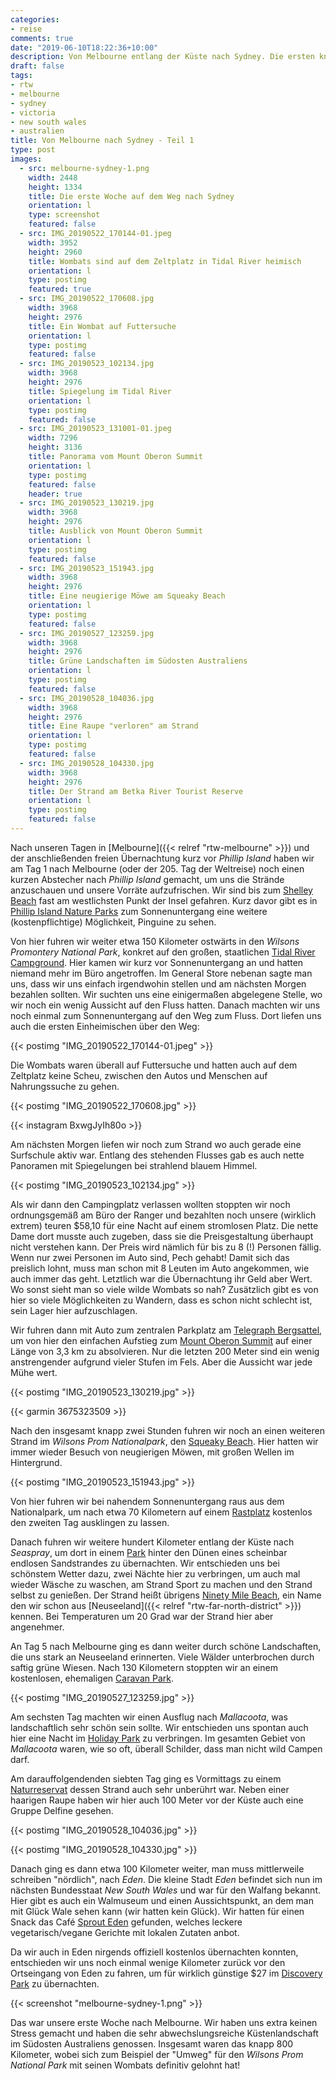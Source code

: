 ```yaml
---
categories:
- reise
comments: true
date: "2019-06-10T18:22:36+10:00"
description: Von Melbourne entlang der Küste nach Sydney. Die ersten knapp 800 Kilometer.
draft: false
tags:
- rtw
- melbourne
- sydney
- victoria
- new south wales
- australien
title: Von Melbourne nach Sydney - Teil 1
type: post
images:
  - src: melbourne-sydney-1.png
    width: 2448
    height: 1334
    title: Die erste Woche auf dem Weg nach Sydney
    orientation: l
    type: screenshot
    featured: false
  - src: IMG_20190522_170144-01.jpeg
    width: 3952
    height: 2960
    title: Wombats sind auf dem Zeltplatz in Tidal River heimisch
    orientation: l
    type: postimg
    featured: true
  - src: IMG_20190522_170608.jpg
    width: 3968
    height: 2976
    title: Ein Wombat auf Futtersuche
    orientation: l
    type: postimg
    featured: false
  - src: IMG_20190523_102134.jpg
    width: 3968
    height: 2976
    title: Spiegelung im Tidal River
    orientation: l
    type: postimg
    featured: false
  - src: IMG_20190523_131001-01.jpeg
    width: 7296
    height: 3136
    title: Panorama vom Mount Oberon Summit
    orientation: l
    type: postimg
    featured: false
    header: true
  - src: IMG_20190523_130219.jpg
    width: 3968
    height: 2976
    title: Ausblick von Mount Oberon Summit
    orientation: l
    type: postimg
    featured: false
  - src: IMG_20190523_151943.jpg
    width: 3968
    height: 2976
    title: Eine neugierige Möwe am Squeaky Beach
    orientation: l
    type: postimg
    featured: false
  - src: IMG_20190527_123259.jpg
    width: 3968
    height: 2976
    title: Grüne Landschaften im Südosten Australiens
    orientation: l
    type: postimg
    featured: false
  - src: IMG_20190528_104036.jpg
    width: 3968
    height: 2976
    title: Eine Raupe "verloren" am Strand
    orientation: l
    type: postimg
    featured: false
  - src: IMG_20190528_104330.jpg
    width: 3968
    height: 2976
    title: Der Strand am Betka River Tourist Reserve
    orientation: l
    type: postimg
    featured: false
---
```


Nach unseren Tagen in [Melbourne]({{< relref "rtw-melbourne" >}}) und der anschließenden freien Übernachtung kurz vor _Phillip Island_ haben wir am Tag 1 nach Melbourne (oder der 205. Tag der Weltreise) noch einen kurzen Abstecher nach _Phillip Island_ gemacht, um uns die Strände anzuschauen und unsere Vorräte aufzufrischen. Wir sind bis zum [Shelley Beach](https://goo.gl/maps/jGWQoSZoKmZBgdH7A) fast am westlichsten Punkt der Insel gefahren. Kurz davor gibt es in [Phillip Island Nature Parks](https://goo.gl/maps/ppo6d71wM6XR4bU68) zum Sonnenuntergang eine weitere (kostenpflichtige) Möglichkeit, Pinguine zu sehen.

Von hier fuhren wir weiter etwa 150 Kilometer ostwärts in den _Wilsons Promontery National Park_, konkret auf den großen, staatlichen [Tidal River Campground](https://goo.gl/maps/c7PzAY8PkE1jWZyr5). Hier kamen wir kurz vor Sonnenuntergang an und hatten niemand mehr im Büro angetroffen. Im General Store nebenan sagte man uns, dass wir uns einfach irgendwohin stellen und am nächsten Morgen bezahlen sollten. Wir suchten uns eine einigermaßen abgelegene Stelle, wo wir noch ein wenig Aussicht auf den Fluss hatten. Danach machten wir uns noch einmal zum Sonnenuntergang auf den Weg zum Fluss. Dort liefen uns auch die ersten Einheimischen über den Weg:

{{< postimg "IMG_20190522_170144-01.jpeg" >}}

Die Wombats waren überall auf Futtersuche und hatten auch auf dem Zeltplatz keine Scheu, zwischen den Autos und Menschen auf Nahrungssuche zu gehen. 

{{< postimg "IMG_20190522_170608.jpg" >}}

{{< instagram BxwgJyIh80o >}}

Am nächsten Morgen liefen wir noch zum Strand wo auch gerade eine Surfschule aktiv war. Entlang des stehenden Flusses gab es auch nette Panoramen mit Spiegelungen bei strahlend blauem Himmel.

{{< postimg "IMG_20190523_102134.jpg" >}}

Als wir dann den Campingplatz verlassen wollten stoppten wir noch ordnungsgemäß am Büro der Ranger und bezahlten noch unsere (wirklich extrem) teuren $58,10 für eine Nacht auf einem stromlosen Platz. Die nette Dame dort musste auch zugeben, dass sie die Preisgestaltung überhaupt nicht verstehen kann. Der Preis wird nämlich für bis zu 8 (!) Personen fällig. Wenn nur zwei Personen im Auto sind, Pech gehabt! Damit sich das preislich lohnt, muss man schon mit 8 Leuten im Auto angekommen, wie auch immer das geht. Letztlich war die Übernachtung ihr Geld aber Wert. Wo sonst sieht man so viele wilde Wombats so nah? Zusätzlich gibt es von hier so viele Möglichkeiten zu Wandern, dass es schon nicht schlecht ist, sein Lager hier aufzuschlagen.

Wir fuhren dann mit Auto zum zentralen Parkplatz am [Telegraph Bergsattel](https://goo.gl/maps/Sn8PHQRTWx6zXzdo9), um von hier den einfachen Aufstieg zum [Mount Oberon Summit](https://goo.gl/maps/5FQYMke1rCYcAkiv6) auf einer Länge von 3,3 km zu absolvieren. Nur die letzten 200 Meter sind ein wenig anstrengender aufgrund vieler Stufen im Fels. Aber die Aussicht war jede Mühe wert.

{{< postimg "IMG_20190523_130219.jpg" >}}

{{< garmin 3675323509 >}}

Nach den insgesamt knapp zwei Stunden fuhren wir noch an einen weiteren Strand im _Wilsons Prom Nationalpark_, den [Squeaky Beach](https://goo.gl/maps/8drGMZHF78Lv2ceF7). Hier hatten wir immer wieder Besuch von neugierigen Möwen, mit großen Wellen im Hintergrund.

{{< postimg "IMG_20190523_151943.jpg" >}}

Von hier fuhren wir bei nahendem Sonnenuntergang raus aus dem Nationalpark, um nach etwa 70 Kilometern auf einem [Rastplatz](https://goo.gl/maps/SyA4qbXAFnfPKThk6) kostenlos den zweiten Tag ausklingen zu lassen.

Danach fuhren wir weitere hundert Kilometer entlang der Küste nach _Seaspray_, um dort in einem [Park](https://goo.gl/maps/RvbHmK5B6vQkssV99) hinter den Dünen eines scheinbar endlosen Sandstrandes zu übernachten. Wir entschieden uns bei schönstem Wetter dazu, zwei Nächte hier zu verbringen, um auch mal wieder Wäsche zu waschen, am Strand Sport zu machen und den Strand selbst zu genießen. Der Strand heißt übrigens [Ninety Mile Beach](https://www.visitvictoria.com/regions/gippsland/things-to-do/nature-and-wildlife/beaches/ninety-mile-beach), ein Name den wir schon aus [Neuseeland]({{< relref "rtw-far-north-district" >}}) kennen. Bei Temperaturen um 20 Grad war der Strand hier aber angenehmer.

An Tag 5 nach Melbourne ging es dann weiter durch schöne Landschaften, die uns stark an Neuseeland erinnerten. Viele Wälder unterbrochen durch saftig grüne Wiesen. Nach 130 Kilometern stoppten wir an einem kostenlosen, ehemaligen [Caravan Park](https://goo.gl/maps/3fcwTgDDtubfKNGD8). 

{{< postimg "IMG_20190527_123259.jpg" >}}

Am sechsten Tag machten wir einen Ausflug nach _Mallacoota_, was landschaftlich sehr schön sein sollte. Wir entschieden uns spontan auch hier eine Nacht im [Holiday Park](https://goo.gl/maps/H3dqdNUmtZGXQ42t8) zu verbringen. Im gesamten Gebiet von _Mallacoota_ waren, wie so oft, überall Schilder, dass man nicht wild Campen darf. 

Am darauffolgendenden siebten Tag ging es Vormittags zu einem [Naturreservat](https://goo.gl/maps/wV99PDmkTSDwRSu96) dessen Strand auch sehr unberührt war. Neben einer haarigen Raupe haben wir hier auch 100 Meter vor der Küste auch eine Gruppe Delfine gesehen.

{{< postimg "IMG_20190528_104036.jpg" >}}

{{< postimg "IMG_20190528_104330.jpg" >}}

Danach ging es dann etwa 100 Kilometer weiter, man muss mittlerweile schreiben "nördlich", nach _Eden_. Die kleine Stadt _Eden_ befindet sich nun im nächsten Bundesstaat _New South Wales_ und war für den Walfang bekannt. Hier gibt es auch ein Walmuseum und einen Aussichtspunkt, an dem man mit Glück Wale sehen kann (wir hatten kein Glück). Wir hatten für einen Snack das Café [Sprout Eden](https://goo.gl/maps/oxCQE7wHHZEtwUwr7) gefunden, welches leckere vegetarisch/vegane Gerichte mit lokalen Zutaten anbot.

Da wir auch in Eden nirgends offiziell kostenlos übernachten konnten, entschieden wir uns noch einmal wenige Kilometer zurück vor den Ortseingang von Eden zu fahren, um für wirklich günstige $27 im [Discovery Park](https://goo.gl/maps/FP8H7qUNKb5owJRS9) zu übernachten.

{{< screenshot "melbourne-sydney-1.png" >}}

Das war unsere erste Woche nach Melbourne. Wir haben uns extra keinen Stress gemacht und haben die sehr abwechslungsreiche Küstenlandschaft im Südosten Australiens genossen. Insgesamt waren das knapp 800 Kilometer, wobei sich zum Beispiel der "Umweg" für den _Wilsons Prom National Park_ mit seinen Wombats definitiv gelohnt hat!